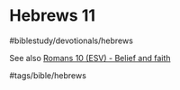 # Hebrews 11
#biblestudy/devotionals/hebrews

See also [Romans 10 (ESV) - Belief and faith](bear://x-callback-url/open-note?id=489962C9-C084-4A34-8BB8-D94AA9CDA46C-500-00007EF5FB68607B&header=Belief%20and%20faith)


#tags/bible/hebrews